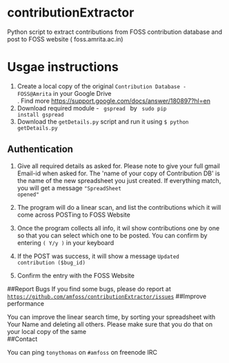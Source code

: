 # contributionExtractor
Python script to extract contributions from FOSS contribution database and post to FOSS website ( foss.amrita.ac.in)

# Usgae instructions
1. Create a local copy of the original <code>Contribution Database - FOSS@Amrita</code> in your Google Drive <br/>. Find more https://support.google.com/docs/answer/180897?hl=en
2. Download required module - <code> gspread </code> by <code> sudo pip install gspread </code>
2. Download the <code>getDetails.py</code> script and run it using  <code>$ python getDetails.py</code>

## Authentication
1. Give all required details as asked for. Please note to give your full gmail Email-id when asked for. The 'name of your copy of Contribution DB' is the name of the new spreadsheet you just created.
If everything match, you will get a message <code>"SpreadSheet opened"</code>

2. The program will do a linear scan, and list the contributions which it will come across
POSTing to FOSS Website<br/>

5. Once the program collects all info, it wil show contributions one by one so that you can select which one to be posted. You can confirm by entering <code>( Y/y )</code>  in your keyboard<br/>
6. If the POST was success, it will show a message <code>Updated contribution ($bug_id)</code>

7. Confirm the entry with the FOSS Website<br/>

##Report Bugs
If you find some bugs, please do report at <code>https://github.com/amfoss/contributionExtractor/issues</code>
##Improve performance

You can improve the linear search time, by sorting your spreadsheet with Your Name and deleting all others. Please make sure that you do that on your local copy of the same<br/>
##Contact

You can ping <code>tonythomas</code> on <code>#amfoss</code> on freenode IRC
